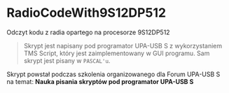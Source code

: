 # RadioCodeWith9S12DP512
Odczyt kodu z radia opartego na procesorze 9S12DP512
> Skrypt jest napisany pod programator UPA-USB S z wykorzystaniem TMS Script, 
który jest zaimplementowany w GUI programu. Sam skrypt jest pisany w `PASCAL'u`.

Skrypt powstał podczas szkolenia organizowanego dla Forum UPA-USB S na temat: **Nauka pisania skryptów pod programator UPA-USB S**
